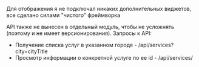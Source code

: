 Для отображения я не подключал никаких дополнительных виджетов, все сделано силами "чистого" фреймворка

API также не вынесен в отдельный модуль, чтобы не усложнять (поэтому и не имеет версионирования).
Запросы к API:
* Получение списка услуг в указанном городе - /api/services?city=cityTitle
* Просмотр информации о конкретной услуге по ее id - /api/services/<serviceId>